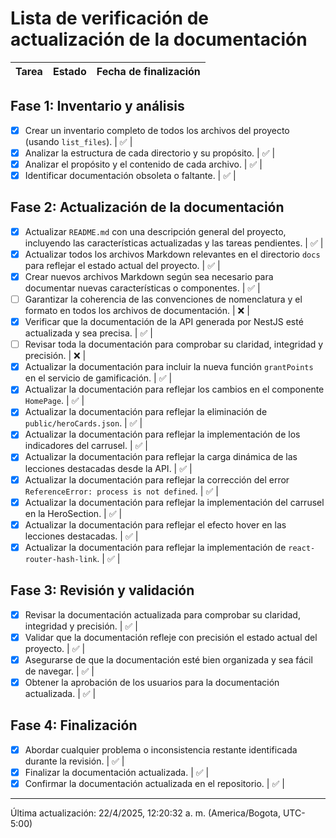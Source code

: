 # Lista de verificación de actualización de la documentación

| Tarea | Estado | Fecha de finalización |
|---|---|---|
## Fase 1: Inventario y análisis

- [x] Crear un inventario completo de todos los archivos del proyecto (usando `list_files`). | ✅ |
- [x] Analizar la estructura de cada directorio y su propósito. | ✅ |
- [x] Analizar el propósito y el contenido de cada archivo. | ✅ |
- [x] Identificar documentación obsoleta o faltante. | ✅ |

## Fase 2: Actualización de la documentación

- [x] Actualizar `README.md` con una descripción general del proyecto, incluyendo las características actualizadas y las tareas pendientes. | ✅ |
- [x] Actualizar todos los archivos Markdown relevantes en el directorio `docs` para reflejar el estado actual del proyecto. | ✅ |
- [x] Crear nuevos archivos Markdown según sea necesario para documentar nuevas características o componentes. | ✅ |
- [ ] Garantizar la coherencia de las convenciones de nomenclatura y el formato en todos los archivos de documentación. | ❌ |
- [x] Verificar que la documentación de la API generada por NestJS esté actualizada y sea precisa. | ✅ |
- [ ] Revisar toda la documentación para comprobar su claridad, integridad y precisión. | ❌ |
- [x] Actualizar la documentación para incluir la nueva función `grantPoints` en el servicio de gamificación. | ✅ |
- [x] Actualizar la documentación para reflejar los cambios en el componente `HomePage`. | ✅ |
- [x] Actualizar la documentación para reflejar la eliminación de `public/heroCards.json`. | ✅ |
- [x] Actualizar la documentación para reflejar la implementación de los indicadores del carrusel. | ✅ |
- [x] Actualizar la documentación para reflejar la carga dinámica de las lecciones destacadas desde la API. | ✅ |
- [x] Actualizar la documentación para reflejar la corrección del error `ReferenceError: process is not defined`. | ✅ |
- [x] Actualizar la documentación para reflejar la implementación del carrusel en la HeroSection. | ✅ |
- [x] Actualizar la documentación para reflejar el efecto hover en las lecciones destacadas. | ✅ |
- [x] Actualizar la documentación para reflejar la implementación de `react-router-hash-link`. | ✅ |

## Fase 3: Revisión y validación

- [x] Revisar la documentación actualizada para comprobar su claridad, integridad y precisión. | ✅ |
- [x] Validar que la documentación refleje con precisión el estado actual del proyecto. | ✅ |
- [x] Asegurarse de que la documentación esté bien organizada y sea fácil de navegar. | ✅ |
- [x] Obtener la aprobación de los usuarios para la documentación actualizada. | ✅ |

## Fase 4: Finalización

- [x] Abordar cualquier problema o inconsistencia restante identificada durante la revisión. | ✅ |
- [x] Finalizar la documentación actualizada. | ✅ |
- [x] Confirmar la documentación actualizada en el repositorio. | ✅ |

---

Última actualización: 22/4/2025, 12:20:32 a. m. (America/Bogota, UTC-5:00)
